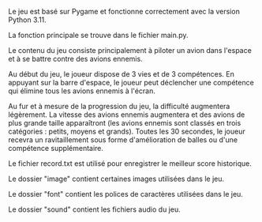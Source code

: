 Le jeu est basé sur Pygame et fonctionne correctement avec la version Python 3.11.

La fonction principale se trouve dans le fichier main.py.

Le contenu du jeu consiste principalement à piloter un avion dans l'espace et à se battre contre des avions ennemis.

Au début du jeu, le joueur dispose de 3 vies et de 3 compétences. En appuyant sur la barre d'espace, le joueur peut déclencher une compétence qui élimine tous les avions ennemis à l'écran.

Au fur et à mesure de la progression du jeu, la difficulté augmentera légèrement. La vitesse des avions ennemis augmentera et des avions de plus grande taille apparaîtront (les avions ennemis sont classés en trois catégories : petits, moyens et grands). Toutes les 30 secondes, le joueur recevra un ravitaillement sous forme d'amélioration de balles ou d'une compétence supplémentaire.

Le fichier record.txt est utilisé pour enregistrer le meilleur score historique.

Le dossier "image" contient certaines images utilisées dans le jeu.

Le dossier "font" contient les polices de caractères utilisées dans le jeu.

Le dossier "sound" contient les fichiers audio du jeu.
